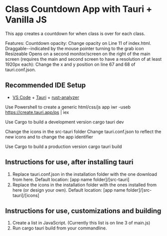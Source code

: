 # Class Countdown App with Tauri + Vanilla JS
This app creates a countdown for when class is over for each class.

Features:
Countdown opacity: Change opacity on Line 11 of index.html.
Draggable--indicated by the mouse pointer turning to the grab icon
Resizeable
Opens on a second monitor/screen on the right of the main screen (requires the main and second screen to have a resolution of at least 1920px each): Change the x and y position on line 67 and 68 of tauri.conf.json.

## Recommended IDE Setup

- [VS Code](https://code.visualstudio.com/) + [Tauri](https://marketplace.visualstudio.com/items?itemName=tauri-apps.tauri-vscode) + [rust-analyzer](https://marketplace.visualstudio.com/items?itemName=rust-lang.rust-analyzer)


Use Powershell to create a generic html/css/js app
    iwr -useb https://create.tauri.app/ps | iex

Use Cargo to build a development version
    cargo tauri dev

Change the icons in the src-tauri folder
Change tauri.conf.json to reflect the new icons and to change the app identifier

Use Cargo to build a production version
    cargo tauri build

## Instructions for use, after installing tauri
1.  Replace tauri.conf.json in the installation folder with the one download from here. Default location: [app name folder]/[src-tauri]
2. Replace the icons in the installation folder with the ones installed from here (or design your own). Default location: [app name folder]/[src-tauri]/[icons]

## Instructions for use, customizations and building
1.  Create a list in JavaScript. (Currently this list is on line 3 of main.js)
2.  Run cargo tauri build from your commandline.
